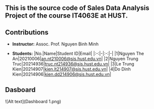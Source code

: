 ## This is the source code of Sales Data Analysis Project of the course IT4063E at HUST.

## Contributions

- **Instructor:** Assoc. Prof. Nguyen Binh Minh

- **Students:**
    |No.|Name|Student ID|Email|
    |:-:|-|:-:|-|
    |1|Nguyen The An|20210006|an.nt210006@sis.hust.edu.vn|
    |2|Nguyen Trung Truc|20214936|truc.nt214936@sis.hust.edu.vn|
    |3|Le Trung Kien|20214907|kien.lt214907@sis.hust.edu.vn|
    |4|Do Dinh Kien|20214906|kien.dd214906@sis.hust.edu.vn|

## Dasboard ##
![Alt text](Dashboard 1.png)
